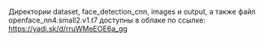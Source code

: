 Директории dataset, face_detection_cnn, images и output,
а также файл openface_nn4.small2.v1.t7 доступны в облаке
по ссылке: https://yadi.sk/d/rruWMeEOE6a_gg

